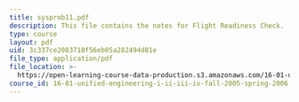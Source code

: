 ```yaml
---
title: sysprob11.pdf
description: This file contains the notes for Flight Readiness Check.
type: course
layout: pdf
uid: 3c337ce2083710f56eb05a282494d81e
file_type: application/pdf
file_location: >-
  https://open-learning-course-data-production.s3.amazonaws.com/16-01-unified-engineering-i-ii-iii-iv-fall-2005-spring-2006/3c337ce2083710f56eb05a282494d81e_sysprob11.pdf
course_id: 16-01-unified-engineering-i-ii-iii-iv-fall-2005-spring-2006
---
```

